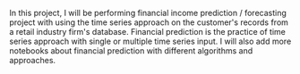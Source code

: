 In this project, I will be performing financial income prediction / forecasting project with using the time series approach on the customer's records from a retail industry firm's database. Financial prediction is the practice of time series approach with single or multiple time series input. I will also add more notebooks about financial prediction with different algorithms and approaches.